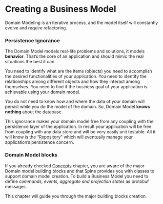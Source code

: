 # Creating a Business Model

Domain Modeling is an iterative process, and the model itself will constantly evolve and require refactoring. 

### Persistence Ignorance
The Domain Model models real-life problems and solutions, it models **behavior**. That’s the core of an application and should  mimic the real situations the best it can.

You need to identify what are the items (objects) you need to accomplish the desired functionalities of your application. You need to identify the relationships among different objects and how they interact among themselves. You need to find if the business goal of your application is achievable using your domain model. 

You do not need to know how and where the data of your domain will persist while you do the model of the domain. So, Domain Model **knows nothing** about the database.

This ignorance makes your domain model free from any coupling with the persistence layer of the application. In result your application will be free from coupling with any data store and will be very easily unit testable.
All it will know is the [“Repository”](../java/repository.md) which will eventually manage your application’s persistence concern.


### Domain Model blocks 
If you already checked [Concepts](../concepts.md) chapter, you are aware of the major Domain model building blocks and that Spine provides you with classes to support domain model creation. 
To build a Business Model you need to define *commands, events, aggregate and projection states* as protobuf messages.

This chapter will guide you through the major building blocks creation. 
